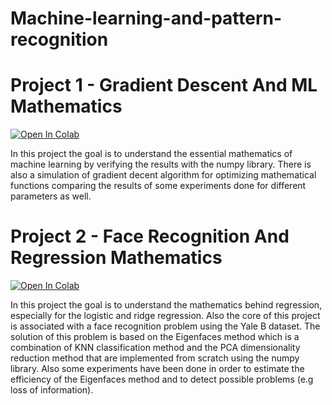 # Machine-learning-and-pattern-recognition

# Project 1 - Gradient Descent And ML Mathematics

[![Open In Colab](https://colab.research.google.com/assets/colab-badge.svg)](https://colab.research.google.com/github/OrfeasTsk/machine-learning-and-pattern-recognition/blob/main/Gradient_Descent_And_ML_Mathematics.ipynb)

In this project the goal is to understand the essential mathematics of machine learning by verifying the results with the numpy library. 
There is also a simulation of gradient decent algorithm for optimizing mathematical functions comparing the results of some experiments done for different parameters as well.

# Project 2 - Face Recognition And Regression Mathematics

[![Open In Colab](https://colab.research.google.com/assets/colab-badge.svg)](https://colab.research.google.com/github/OrfeasTsk/machine-learning-and-pattern-recognition/blob/main/Face_Recognition_And_Regression_Mathematics.ipynb)

In this project the goal is to understand the mathematics behind regression, especially for the logistic and ridge regression. Also the core of this project is associated with
a face recognition problem using the Yale B dataset. The solution of this problem is based on the Eigenfaces method which is a combination of KNN classification method and the PCA dimensionality reduction method that are implemented from scratch using
the numpy library. Also some experiments have been done in order to estimate the efficiency of the Eigenfaces method and to detect possible problems (e.g loss of information).

